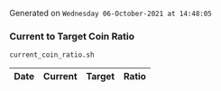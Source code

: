 Generated on `Wednesday 06-October-2021 at 14:48:05`

### Current to Target Coin Ratio
`current_coin_ratio.sh`

Date|Current|Target|Ratio
---|---|---|---
